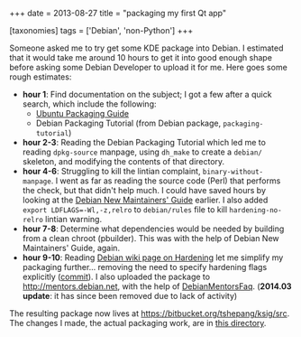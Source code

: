 +++
date = 2013-08-27
title = "packaging my first Qt app"

[taxonomies]
tags = ['Debian', 'non-Python']
+++

Someone asked me to try get some KDE package into Debian. I estimated
that it would take me around 10 hours to get it into good enough shape
before asking some Debian Developer to upload it for me. Here goes some
rough estimates:

-   **hour 1**: Find documentation on the subject; I got a few after a
    quick search, which include the following:
    -   [Ubuntu Packaging Guide]
    -   Debian Packaging Tutorial (from Debian package,
        `packaging-tutorial`)
-   **hour 2-3**: Reading the Debian Packaging Tutorial which led me to
    reading `dpkg-source` manpage, using `dh_make` to create a `debian/`
    skeleton, and modifying the contents of that directory.
-   **hour 4-6**: Struggling to kill the lintian complaint,
    `binary-without-manpage`. I went as far as reading the source code
    (Perl) that performs the check, but that didn\'t help much. I could
    have saved hours by looking at the [Debian New Maintainers\' Guide]
    earlier. I also added `export LDFLAGS=-Wl,-z,relro` to
    `debian/rules` file to kill `hardening-no-relro` lintian warning.
-   **hour 7-8**: Determine what dependencies would be needed by
    building from a clean chroot (pbuilder). This was with the help of
    Debian New Maintainers\' Guide, again.
-   **hour 9-10**: Reading [Debian wiki page on Hardening] let me
    simplify my packaging further\... removing the need to specify
    hardening flags explicitly ([commit]). I also uploaded the package
    to <http://mentors.debian.net>, with the help of [DebianMentorsFaq].
    (**2014.03 update**: it has since been removed due to lack of
    activity)

The resulting package now lives at
<https://bitbucket.org/tshepang/ksig/src>. The changes I made, the
actual packaging work, are in [this directory].

  [Ubuntu Packaging Guide]: http://developer.ubuntu.com/packaging/html
  [Debian New Maintainers\' Guide]: http://www.debian.org/doc/manuals/maint-guide
  [Debian wiki page on Hardening]: https://wiki.debian.org/Hardening
  [commit]: https://bitbucket.org/tshepang/ksig/commits/f4c7b60157b79847f918e3d8b24a74e6c5bec929
  [DebianMentorsFaq]: https://wiki.debian.org/DebianMentorsFaq
  [this directory]: https://bitbucket.org/tshepang/ksig/src/f4c7b60157b79847f918e3d8b24a74e6c5bec929/debian
